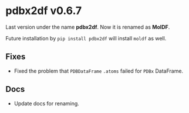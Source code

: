 # pdbx2df v0.6.7

Last version under the name **pdbx2df**. Now it is renamed as **MolDF**.

Future installation by `pip install pdbx2df` will install `moldf` as well.

## Fixes

- Fixed the problem that `PDBDataFrame` `.atoms` failed for `PDBx` DataFrame.

## Docs

- Update docs for renaming.
